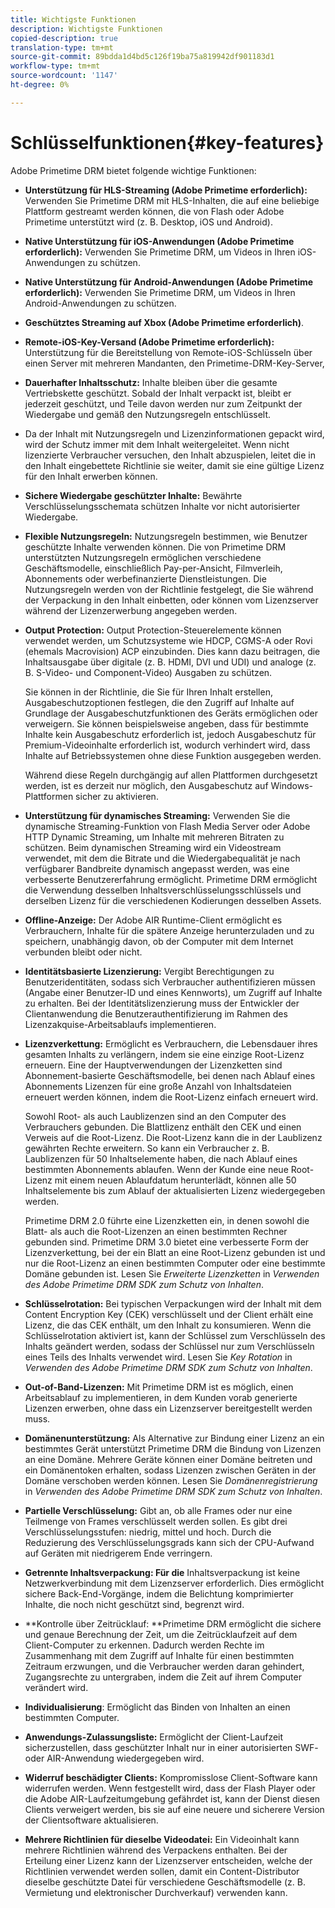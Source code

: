 ```yaml
---
title: Wichtigste Funktionen
description: Wichtigste Funktionen
copied-description: true
translation-type: tm+mt
source-git-commit: 89bdda1d4bd5c126f19ba75a819942df901183d1
workflow-type: tm+mt
source-wordcount: '1147'
ht-degree: 0%

---
```



# Schlüsselfunktionen{#key-features}

Adobe Primetime DRM bietet folgende wichtige Funktionen:

* **Unterstützung für HLS-Streaming (Adobe Primetime erforderlich):** Verwenden Sie Primetime DRM mit HLS-Inhalten, die auf eine beliebige Plattform gestreamt werden können, die von Flash oder Adobe Primetime unterstützt wird (z. B. Desktop, iOS und Android).
* **Native Unterstützung für iOS-Anwendungen (Adobe Primetime erforderlich):** Verwenden Sie Primetime DRM, um Videos in Ihren iOS-Anwendungen zu schützen.
* **Native Unterstützung für Android-Anwendungen (Adobe Primetime erforderlich):** Verwenden Sie Primetime DRM, um Videos in Ihren Android-Anwendungen zu schützen.
* **Geschütztes Streaming auf Xbox (Adobe Primetime erforderlich)**.
* **Remote-iOS-Key-Versand (Adobe Primetime erforderlich):** Unterstützung für die Bereitstellung von Remote-iOS-Schlüsseln über einen Server mit mehreren Mandanten, den Primetime-DRM-Key-Server,
* **Dauerhafter Inhaltsschutz:** Inhalte bleiben über die gesamte Vertriebskette geschützt. Sobald der Inhalt verpackt ist, bleibt er jederzeit geschützt, und Teile davon werden nur zum Zeitpunkt der Wiedergabe und gemäß den Nutzungsregeln entschlüsselt.
* Da der Inhalt mit Nutzungsregeln und Lizenzinformationen gepackt wird, wird der Schutz immer mit dem Inhalt weitergeleitet. Wenn nicht lizenzierte Verbraucher versuchen, den Inhalt abzuspielen, leitet die in den Inhalt eingebettete Richtlinie sie weiter, damit sie eine gültige Lizenz für den Inhalt erwerben können.
* **Sichere Wiedergabe geschützter Inhalte:** Bewährte Verschlüsselungsschemata schützen Inhalte vor nicht autorisierter Wiedergabe.
* **Flexible Nutzungsregeln:** Nutzungsregeln bestimmen, wie Benutzer geschützte Inhalte verwenden können. Die von Primetime DRM unterstützten Nutzungsregeln ermöglichen verschiedene Geschäftsmodelle, einschließlich Pay-per-Ansicht, Filmverleih, Abonnements oder werbefinanzierte Dienstleistungen. Die Nutzungsregeln werden von der Richtlinie festgelegt, die Sie während der Verpackung in den Inhalt einbetten, oder können vom Lizenzserver während der Lizenzerwerbung angegeben werden.
* **Output Protection:** Output Protection-Steuerelemente können verwendet werden, um Schutzsysteme wie HDCP, CGMS-A oder Rovi (ehemals Macrovision) ACP einzubinden. Dies kann dazu beitragen, die Inhaltsausgabe über digitale (z. B. HDMI, DVI und UDI) und analoge (z. B. S-Video- und Component-Video) Ausgaben zu schützen.

   Sie können in der Richtlinie, die Sie für Ihren Inhalt erstellen, Ausgabeschutzoptionen festlegen, die den Zugriff auf Inhalte auf Grundlage der Ausgabeschutzfunktionen des Geräts ermöglichen oder verweigern. Sie können beispielsweise angeben, dass für bestimmte Inhalte kein Ausgabeschutz erforderlich ist, jedoch Ausgabeschutz für Premium-Videoinhalte erforderlich ist, wodurch verhindert wird, dass Inhalte auf Betriebssystemen ohne diese Funktion ausgegeben werden.

   Während diese Regeln durchgängig auf allen Plattformen durchgesetzt werden, ist es derzeit nur möglich, den Ausgabeschutz auf Windows-Plattformen sicher zu aktivieren.

* **Unterstützung für dynamisches Streaming:** Verwenden Sie die dynamische Streaming-Funktion von Flash Media Server oder Adobe HTTP Dynamic Streaming, um Inhalte mit mehreren Bitraten zu schützen. Beim dynamischen Streaming wird ein Videostream verwendet, mit dem die Bitrate und die Wiedergabequalität je nach verfügbarer Bandbreite dynamisch angepasst werden, was eine verbesserte Benutzererfahrung ermöglicht. Primetime DRM ermöglicht die Verwendung desselben Inhaltsverschlüsselungsschlüssels und derselben Lizenz für die verschiedenen Kodierungen desselben Assets.
* **Offline-Anzeige:** Der Adobe AIR Runtime-Client ermöglicht es Verbrauchern, Inhalte für die spätere Anzeige herunterzuladen und zu speichern, unabhängig davon, ob der Computer mit dem Internet verbunden bleibt oder nicht.
* **Identitätsbasierte Lizenzierung:** Vergibt Berechtigungen zu Benutzeridentitäten, sodass sich Verbraucher authentifizieren müssen (Angabe einer Benutzer-ID und eines Kennworts), um Zugriff auf Inhalte zu erhalten. Bei der Identitätslizenzierung muss der Entwickler der Clientanwendung die Benutzerauthentifizierung im Rahmen des Lizenzakquise-Arbeitsablaufs implementieren.
* **Lizenzverkettung:** Ermöglicht es Verbrauchern, die Lebensdauer ihres gesamten Inhalts zu verlängern, indem sie eine einzige Root-Lizenz erneuern. Eine der Hauptverwendungen der Lizenzketten sind Abonnement-basierte Geschäftsmodelle, bei denen nach Ablauf eines Abonnements Lizenzen für eine große Anzahl von Inhaltsdateien erneuert werden können, indem die Root-Lizenz einfach erneuert wird.

   Sowohl Root- als auch Laublizenzen sind an den Computer des Verbrauchers gebunden. Die Blattlizenz enthält den CEK und einen Verweis auf die Root-Lizenz. Die Root-Lizenz kann die in der Laublizenz gewährten Rechte erweitern. So kann ein Verbraucher z. B. Laublizenzen für 50 Inhaltselemente haben, die nach Ablauf eines bestimmten Abonnements ablaufen. Wenn der Kunde eine neue Root-Lizenz mit einem neuen Ablaufdatum herunterlädt, können alle 50 Inhaltselemente bis zum Ablauf der aktualisierten Lizenz wiedergegeben werden.

   Primetime DRM 2.0 führte eine Lizenzketten ein, in denen sowohl die Blatt- als auch die Root-Lizenzen an einen bestimmten Rechner gebunden sind. Primetime DRM 3.0 bietet eine verbesserte Form der Lizenzverkettung, bei der ein Blatt an eine Root-Lizenz gebunden ist und nur die Root-Lizenz an einen bestimmten Computer oder eine bestimmte Domäne gebunden ist. Lesen Sie *Erweiterte Lizenzketten* in *Verwenden des Adobe Primetime DRM SDK zum Schutz von Inhalten*.

* **Schlüsselrotation:** Bei typischen Verpackungen wird der Inhalt mit dem Content Encryption Key (CEK) verschlüsselt und der Client erhält eine Lizenz, die das CEK enthält, um den Inhalt zu konsumieren. Wenn die Schlüsselrotation aktiviert ist, kann der Schlüssel zum Verschlüsseln des Inhalts geändert werden, sodass der Schlüssel nur zum Verschlüsseln eines Teils des Inhalts verwendet wird. Lesen Sie *Key Rotation* in *Verwenden des Adobe Primetime DRM SDK zum Schutz von Inhalten*.

* **Out-of-Band-Lizenzen:** Mit Primetime DRM ist es möglich, einen Arbeitsablauf zu implementieren, in dem Kunden vorab generierte Lizenzen erwerben, ohne dass ein Lizenzserver bereitgestellt werden muss.
* **Domänenunterstützung:** Als Alternative zur Bindung einer Lizenz an ein bestimmtes Gerät unterstützt Primetime DRM die Bindung von Lizenzen an eine Domäne. Mehrere Geräte können einer Domäne beitreten und ein Domänentoken erhalten, sodass Lizenzen zwischen Geräten in der Domäne verschoben werden können. Lesen Sie *Domänenregistrierung* in *Verwenden des Adobe Primetime DRM SDK zum Schutz von Inhalten*.

* **Partielle Verschlüsselung:** Gibt an, ob alle Frames oder nur eine Teilmenge von Frames verschlüsselt werden sollen. Es gibt drei Verschlüsselungsstufen: niedrig, mittel und hoch. Durch die Reduzierung des Verschlüsselungsgrads kann sich der CPU-Aufwand auf Geräten mit niedrigerem Ende verringern.
* **Getrennte Inhaltsverpackung: Für die** Inhaltsverpackung ist keine Netzwerkverbindung mit dem Lizenzserver erforderlich. Dies ermöglicht sichere Back-End-Vorgänge, indem die Belichtung komprimierter Inhalte, die noch nicht geschützt sind, begrenzt wird.
* **Kontrolle über Zeitrücklauf: **Primetime DRM ermöglicht die sichere und genaue Berechnung der Zeit, um die Zeitrücklaufzeit auf dem Client-Computer zu erkennen. Dadurch werden Rechte im Zusammenhang mit dem Zugriff auf Inhalte für einen bestimmten Zeitraum erzwungen, und die Verbraucher werden daran gehindert, Zugangsrechte zu untergraben, indem die Zeit auf ihrem Computer verändert wird.
* **Individualisierung**: Ermöglicht das Binden von Inhalten an einen bestimmten Computer.
* **Anwendungs-Zulassungsliste:** Ermöglicht der Client-Laufzeit sicherzustellen, dass geschützter Inhalt nur in einer autorisierten SWF- oder AIR-Anwendung wiedergegeben wird.
* **Widerruf beschädigter Clients:** Kompromisslose Client-Software kann widerrufen werden. Wenn festgestellt wird, dass der Flash Player oder die Adobe AIR-Laufzeitumgebung gefährdet ist, kann der Dienst diesen Clients verweigert werden, bis sie auf eine neuere und sicherere Version der Clientsoftware aktualisieren.
* **Mehrere Richtlinien für dieselbe Videodatei:** Ein Videoinhalt kann mehrere Richtlinien während des Verpackens enthalten. Bei der Erteilung einer Lizenz kann der Lizenzserver entscheiden, welche der Richtlinien verwendet werden sollen, damit ein Content-Distributor dieselbe geschützte Datei für verschiedene Geschäftsmodelle (z. B. Vermietung und elektronischer Durchverkauf) verwenden kann.
